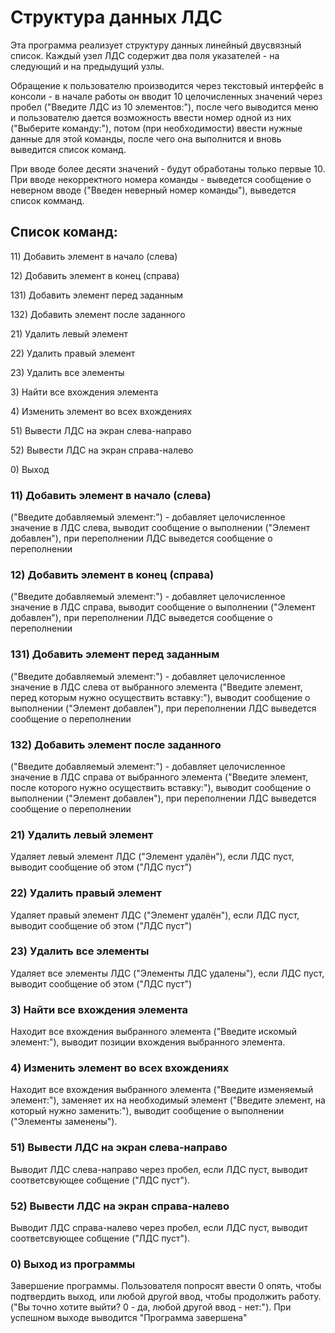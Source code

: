 # Структура данных ЛДС
Эта программа реализует структуру данных линейный двусвязный список. Каждый узел ЛДС содержит два поля указателей - на следующий и на предыдущий узлы.

Обращение к пользователю производится через текстовый интерфейс в консоли - в начале работы он вводит 10 целочисленных значений через пробел ("Введите ЛДС из 10 элементов:"), после чего выводится меню и пользователю дается возможность ввести номер одной из них ("Выберите команду:"), потом (при необходимости) ввести нужные данные для этой команды, после чего она выполнится и вновь выведится список команд.

При вводе более десяти значений - будут обработаны только первые 10. При вводе некорректного номера команды - выведется сообщение о неверном вводе ("Введен неверный номер команды"), выведется список комманд.

## Список команд:
11\) Добавить элемент в начало (слева)

12\) Добавить элемент в конец (справа)

131\) Добавить элемент перед заданным

132\) Добавить элемент после заданного

21\) Удалить левый элемент

22\) Удалить правый элемент

23\) Удалить все элементы

3\) Найти все вхождения элемента

4\) Изменить элемент во всех вхождениях

51\) Вывести ЛДС на экран cлева-направо

52\) Вывести ЛДС на экран cправа-налево

0\) Выход

### 11) Добавить элемент в начало (слева)
("Введите добавляемый элемент:") - добавляет целочисленное значение в ЛДС слева, выводит сообщение о выполнении ("Элемент добавлен"), при переполнении ЛДС выведется сообщение о переполнении

### 12) Добавить элемент в конец (справа)
("Введите добавляемый элемент:") - добавляет целочисленное значение в ЛДС справа, выводит сообщение о выполнении ("Элемент добавлен"), при переполнении ЛДС выведется сообщение о переполнении

### 131) Добавить элемент перед заданным
("Введите добавляемый элемент:") - добавляет целочисленное значение в ЛДС слева от выбранного элемента ("Введите элемент, перед которым нужно осуществить вставку:"), выводит сообщение о выполнении ("Элемент добавлен"), при переполнении ЛДС выведется сообщение о переполнении

### 132) Добавить элемент после заданного
("Введите добавляемый элемент:") - добавляет целочисленное значение в ЛДС справа от выбранного элемента ("Введите элемент, после которого нужно осуществить вставку:"), выводит сообщение о выполнении ("Элемент добавлен"), при переполнении ЛДС выведется сообщение о переполнении

### 21) Удалить левый элемент
Удаляет левый элемент ЛДС ("Элемент удалён"), если ЛДС пуст, выводит сообщение об этом ("ЛДС пуст")

### 22) Удалить правый элемент
Удаляет правый элемент ЛДС ("Элемент удалён"), если ЛДС пуст, выводит сообщение об этом ("ЛДС пуст")

### 23) Удалить все элементы
Удаляет все элементы ЛДС ("Элементы ЛДС удалены"), если ЛДС пуст, выводит сообщение об этом ("ЛДС пуст")

### 3) Найти все вхождения элемента
Находит все вхождения выбранного элемента ("Введите искомый элемент:"), выводит позиции вхождения выбранного элемента.

### 4) Изменить элемент во всех вхождениях
Находит все вхождения выбранного элемента ("Введите изменяемый элемент:"), заменяет их на необходимый элемент ("Введите элемент, на который нужно заменить:"), выводит сообщение о выполнении ("Элементы заменены").

### 51) Вывести ЛДС на экран cлева-направо
Выводит ЛДС слева-направо через пробел, если ЛДС пуст, выводит соответсвующее собщение ("ЛДС пуст").

### 52) Вывести ЛДС на экран справа-налево
Выводит ЛДС справа-налево через пробел, если ЛДС пуст, выводит соответсвующее собщение ("ЛДС пуст").

### 0) Выход из программы
Завершение программы. Пользователя попросят ввести 0 опять, чтобы подтвердить выход, или любой другой ввод, чтобы продолжить работу. ("Вы точно хотите выйти? 0 - да, любой другой ввод - нет:"). При успешном выходе выводится "Программа завершена"
